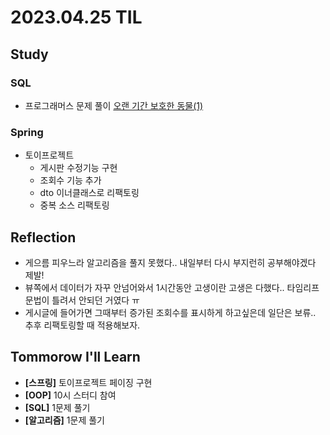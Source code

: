 # 2023.04.25 TIL

## Study
### SQL
- 프로그래머스 문제 풀이 [오랜 기간 보호한 동물(1)](https://school.programmers.co.kr/learn/courses/30/lessons/59044)
### Spring
- 토이프로젝트
  - 게시판 수정기능 구현
  - 조회수 기능 추가
  - dto 이너클래스로 리팩토링
  - 중복 소스 리팩토링
## Reflection
- 게으름 피우느라 알고리즘을 풀지 못했다.. 내일부터 다시 부지런히 공부해야겠다 제발!
- 뷰쪽에서 데이터가 자꾸 안넘어와서 1시간동안 고생이란 고생은 다했다.. 타임리프 문법이 틀려서 안되던 거였다 ㅠ
- 게시글에 들어가면 그때부터 증가된 조회수를 표시하게 하고싶은데 일단은 보류.. 추후 리팩토링할 때 적용해보자.
## Tommorow I'll Learn
- **[스프링]** 토이프로젝트 페이징 구현
- **[OOP]** 10시 스터디 참여
- **[SQL]** 1문제 풀기
- **[알고리즘]** 1문제 풀기

